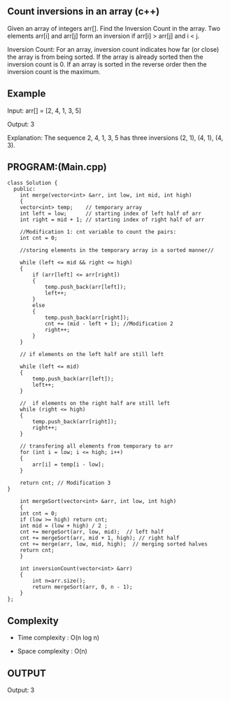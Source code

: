 ## Count inversions in an array (c++)

Given an array of integers arr[]. Find the Inversion Count in the array.
Two elements arr[i] and arr[j] form an inversion if arr[i] > arr[j] and i < j.

Inversion Count: For an array, inversion count indicates how far (or close) the array is from being sorted. If the array is already sorted then the inversion count is 0.
If an array is sorted in the reverse order then the inversion count is the maximum. 
## Example
Input: arr[] = [2, 4, 1, 3, 5]

Output: 3

Explanation: The sequence 2, 4, 1, 3, 5 has three inversions (2, 1), (4, 1), (4, 3).
## PROGRAM:(Main.cpp)
```
class Solution {
  public:
    int merge(vector<int> &arr, int low, int mid, int high) 
    {
    vector<int> temp;    // temporary array
    int left = low;      // starting index of left half of arr
    int right = mid + 1; // starting index of right half of arr

    //Modification 1: cnt variable to count the pairs:
    int cnt = 0;

    //storing elements in the temporary array in a sorted manner//

    while (left <= mid && right <= high) 
    {
        if (arr[left] <= arr[right]) 
        {
            temp.push_back(arr[left]);
            left++;
        }
        else 
        {
            temp.push_back(arr[right]);
            cnt += (mid - left + 1); //Modification 2
            right++;
        }
    }

    // if elements on the left half are still left 

    while (left <= mid) 
    {
        temp.push_back(arr[left]);
        left++;
    }

    //  if elements on the right half are still left 
    while (right <= high) 
    {
        temp.push_back(arr[right]);
        right++;
    }

    // transfering all elements from temporary to arr 
    for (int i = low; i <= high; i++) 
    {
        arr[i] = temp[i - low];
    }

    return cnt; // Modification 3
}

    int mergeSort(vector<int> &arr, int low, int high) 
    {
    int cnt = 0;
    if (low >= high) return cnt;
    int mid = (low + high) / 2 ;
    cnt += mergeSort(arr, low, mid);  // left half
    cnt += mergeSort(arr, mid + 1, high); // right half
    cnt += merge(arr, low, mid, high);  // merging sorted halves
    return cnt;
    }

    int inversionCount(vector<int> &arr) 
    {
        int n=arr.size();
        return mergeSort(arr, 0, n - 1);
    }
};
```
## Complexity
- Time complexity :  O(n log n)

- Space complexity : O(n)

## OUTPUT
Output: 3
